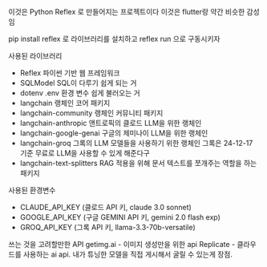 이것은 Python Reflex 로 만들어지는 프로젝트이다
이것은 flutter랑 약간 비슷한 감성임

pip install reflex 로 라이브러리를 설치하고
reflex run 으로 구동시키자

사용된 라이브러리
- Reflex
 파이썬 기반 웹 프레임워크
- SQLModel
 SQL이 다루기 쉽게 되는 거
- dotenv
 .env 환경 변수 쉽게 불러오는 거
- langchain
 랭체인 코어 패키지
- langchain-community
 랭체인 커뮤니티 패키지
- langchain-anthropic
 앤트로픽의 클로드 LLM을 위한 랭체인
- langchain-google-genai
 구글의 제미나이 LLM을 위한 랭체인
- langchain-groq
 그록의 LLM 모델들을 사용하기 위한 랭체인
 그록은 24-12-17 기준 무료로 LLM을 사용할 수 있게 해준다구
- langchain-text-splitters
 RAG 적용을 위해 문서 텍스트를 쪼개주는 역할을 하는 패키지


사용된 환경변수
- CLAUDE_API_KEY (클로드 API 키, claude 3.0 sonnet)
- GOOGLE_API_KEY (구글 GEMINI API 키, gemini 2.0 flash exp)
- GROQ_API_KEY (그록 API 키, llama-3.3-70b-versatile)

쓰는 것을 고려할만한 API
getimg.ai - 이미지 생성만을 위한 api
Replicate - 클라우드를 사용하는 ai api. 내가 튜닝한 모델을 직접 게시해서 굴릴 수 있는게 장점.